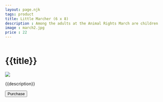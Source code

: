 ```yaml
---
layout: page.njk
tags: product
title: Little Marcher (6 x 8)
description : Among the adults at the Animal Rights March are children standing strong and demonstrating their beliefs.
image : march2.jpg
price : 22
---
```


<div class="column">
  <h1>{{title}}</h1>
  <img class="product-image" src="/assets/images/{{ image }}"/>
  <div class="column-narrow">
    <p>{{description}}</p>
    <button class="purchase"
  id="checkout-button-sku_FnBmCuEklON6gs"
  role="link">
  Purchase
</button>
    <div id="error-message"></div>
  </div>
</div>


<script src="https://js.stripe.com/v3"></script>
<script>
  var stripe = Stripe('pk_live_2op5PiMvbfqGessCLzvQrx2X');

  var checkoutButton = document.getElementById('checkout-button-sku_FnBmCuEklON6gs');
  checkoutButton.addEventListener('click', function () {
    // When the customer clicks on the button, redirect
    // them to Checkout.
    stripe.redirectToCheckout({
      items: [{sku: 'sku_FnBmCuEklON6gs', quantity: 1}],

      // Do not rely on the redirect to the successUrl for fulfilling
      // purchases, customers may not always reach the success_url after
      // a successful payment.
      // Instead use one of the strategies described in
      // https://stripe.com/docs/payments/checkout/fulfillment
      successUrl: window.location.protocol + '//jonoshields.com/buy/?action=success',
      cancelUrl: window.location.protocol + '//jonoshields.com/buy/?action=cancel',
    })
    .then(function (result) {
      if (result.error) {
        // If `redirectToCheckout` fails due to a browser or network
        // error, display the localized error message to your customer.
        var displayError = document.getElementById('error-message');
        displayError.textContent = result.error.message;
      }
    });
  });
</script>

